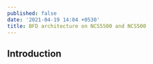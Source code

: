 ```yaml
---
published: false
date: '2021-04-19 14:04 +0530'
title: BFD architecture on NCS5500 and NCS500
---
```

## Introduction


